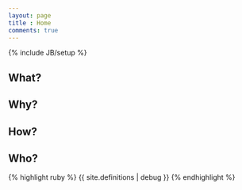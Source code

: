 ```yaml
---
layout: page
title : Home
comments: true
---
```

{% include JB/setup %}

## What?

## Why?

## How?

## Who?

{% highlight ruby %}
{{ site.definitions | debug }}
{% endhighlight %}